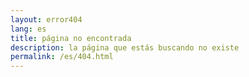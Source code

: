 ```yaml
---
layout: error404
lang: es
title: página no encontrada
description: la página que estás buscando no existe
permalink: /es/404.html
---
```

